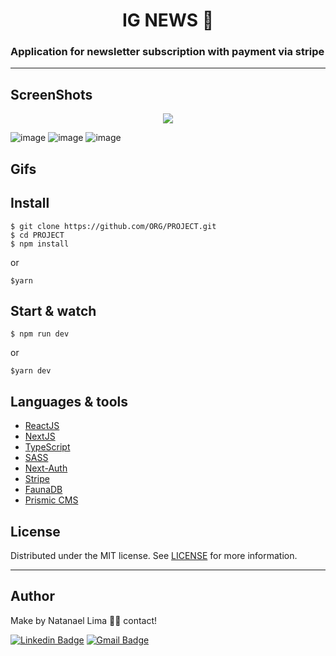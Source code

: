 <h1 align='center'> IG NEWS 🚀</h1>

### Application for newsletter subscription with payment via stripe

---

## ScreenShots

<p align='center'>
 <img  src="https://user-images.githubusercontent.com/52014318/113154221-2b626c00-920e-11eb-9f80-95a687818f72.png">
</p>

![image](https://user-images.githubusercontent.com/52014318/115161625-28bc9f00-a075-11eb-9012-7e3630f72de0.png)
![image](https://user-images.githubusercontent.com/52014318/115161629-33773400-a075-11eb-8194-c19e9472db9a.png)
![image](https://user-images.githubusercontent.com/52014318/115161637-425de680-a075-11eb-9b6b-2c1dba5333a9.png)


## Gifs



## Install

    $ git clone https://github.com/ORG/PROJECT.git
    $ cd PROJECT
    $ npm install

or

    $yarn

## Start & watch

    $ npm run dev

or

    $yarn dev

## Languages & tools

- [ReactJS](https://reactjs.org/)
- [NextJS](https://nextjs.org/)
- [TypeScript](https://www.typescriptlang.org/)
- [SASS](https://sass-lang.com/)
- [Next-Auth](https://next-auth.js.org/)
- [Stripe](https://stripe.com/)
- [FaunaDB](https://fauna.com/)
- [Prismic CMS](https://prismic.io/)

## License

Distributed under the MIT license. See [LICENSE](LICENSE) for more information.

---

## Author

Make by Natanael Lima 👋🏽 contact!

[![Linkedin Badge](https://img.shields.io/badge/-Natanelvich-blue?style=flat-square&logo=Linkedin&logoColor=white&link=https://www.linkedin.com/in/natanaelvich/)](https://www.linkedin.com/in/natanaelvich/)
[![Gmail Badge](https://img.shields.io/badge/-taelima1997@gmail.com-red?style=flat-square&link=mailto:taelima1997@gmail.com)](mailto:taelima1997@gmail.com)
